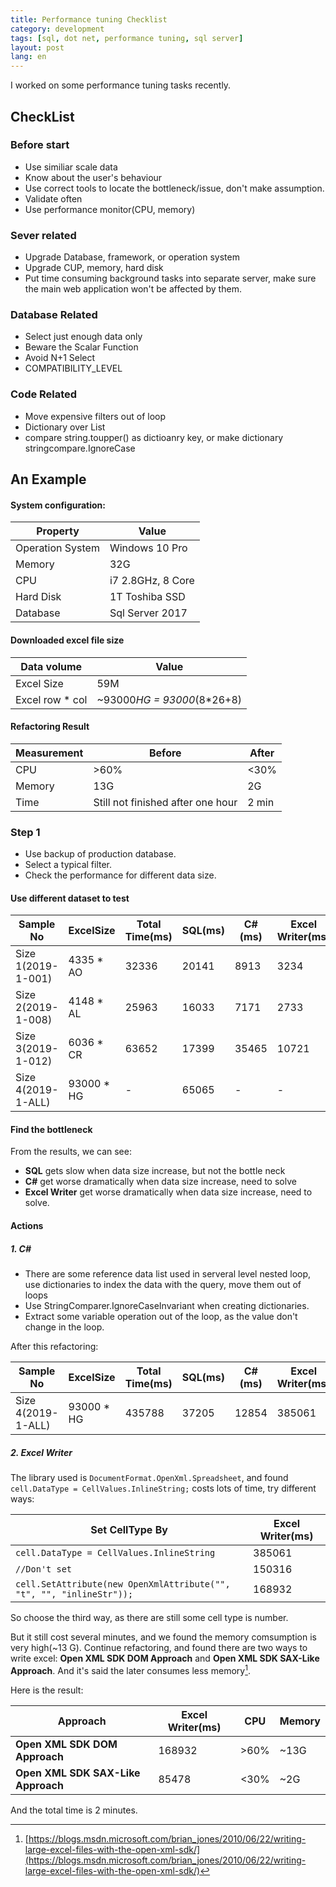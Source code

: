 ```yaml
---
title: Performance tuning Checklist
category: development  
tags: [sql, dot net, performance tuning, sql server]  
layout: post  
lang: en
---
```



I worked on some performance tuning tasks recently.

## CheckList

### Before start

* Use similiar scale data
* Know about the user's behaviour
* Use correct tools to locate the bottleneck/issue, don't make assumption.
* Validate often
* Use performance monitor(CPU, memory)


### Sever related

* Upgrade Database, framework, or operation system
* Upgrade CUP, memory, hard disk
* Put time consuming background tasks into separate server, make sure the main web application won't be affected by them.


### Database Related

* Select just enough data only
* Beware the Scalar Function
* Avoid N+1 Select
* COMPATIBILITY_LEVEL


### Code Related

* Move expensive filters out of loop
* Dictionary over List 
* compare string.toupper() as dictioanry key, or make dictionary stringcompare.IgnoreCase


## An Example

#### System configuration:

| Property         | Value                      | 
|------------------|----------------------------| 
| Operation System | Windows 10 Pro             | 
| Memory           | 32G                        | 
| CPU              | i7 2.8GHz, 8 Core          | 
| Hard Disk        | 1T Toshiba SSD             | 
| Database         | Sql Server 2017            | 



#### Downloaded excel file size

| Data volume      | Value                      | 
|------------------|----------------------------| 
| Excel Size       | 59M                        | 
| Excel row * col  | ~93000*HG = 93000*(8*26+8) | 

#### Refactoring Result

| Measurement | Before                            | After | 
|-------------|-----------------------------------|-------| 
| CPU         | >60%                              | <30%  | 
| Memory      | 13G                               | 2G    | 
| Time        | Still not finished after one hour | 2 min | 



### Step 1 
* Use backup of production database.
* Select a typical filter.
* Check the performance for different data size.

#### Use different dataset to test 

| Sample No          | ExcelSize  | Total Time(ms) | SQL(ms) | C#(ms) | Excel Writer(ms) | 
|--------------------|------------|----------------|---------|--------|------------------| 
| Size 1(2019-1-001) | 4335 * AO  | 32336          | 20141   | 8913   | 3234             | 
| Size 2(2019-1-008) | 4148 * AL  | 25963          | 16033   | 7171   | 2733             | 
| Size 3(2019-1-012) | 6036 * CR  | 63652          | 17399   | 35465  | 10721            | 
| Size 4(2019-1-ALL) | 93000 * HG | -              | 65065   | -      | -                | 


#### Find the bottleneck
From the results, we can see:
* **SQL**  gets slow when data size increase, but not the bottle neck
* **C#** get worse dramatically when data size increase, need to solve
* **Excel Writer** get worse dramatically when data size increase, need to solve.

#### Actions

##### 1. **C#**

* There are some reference data list used in serveral level nested loop, use dictionaries to index the data with the query, move them out of loops
* Use StringComparer.IgnoreCaseInvariant when creating dictionaries.
* Extract some variable operation out of the loop, as the value don't change in the loop.

After this refactoring:

| Sample No          | ExcelSize  | Total Time(ms) | SQL(ms) | C#(ms) | Excel Writer(ms) | 
|--------------------|------------|----------------|---------|--------|------------------| 
| Size 4(2019-1-ALL) | 93000 * HG | 435788         | 37205   | 12854  | 385061           | 

##### 2. **Excel Writer**

The library used is `DocumentFormat.OpenXml.Spreadsheet`, and found ` cell.DataType = CellValues.InlineString;` costs lots of time, try different ways:

| Set CellType By                                                      | Excel Writer(ms) | 
|----------------------------------------------------------------------|------------------| 
| `cell.DataType = CellValues.InlineString`                            | 385061           | 
| `//Don't set `                                                       | 150316           | 
| `cell.SetAttribute(new OpenXmlAttribute("", "t", "", "inlineStr"));` | 168932           | 

So choose the third way, as there are still some cell type is number.

But it still cost several minutes, and we found the memory comsumption is very high(~13 G). Continue refactoring, and found there are two ways to write excel: **Open XML SDK DOM Approach** and **Open XML SDK SAX-Like Approach**. And it's said the later consumes less memory[^1].

Here is the result:

| Approach                           | Excel Writer(ms) | CPU  | Memory | 
|------------------------------------|------------------|------|--------| 
| **Open XML SDK DOM Approach**      | 168932           | >60% | ~13G   | 
| **Open XML SDK SAX-Like Approach** |  85478           | <30% | ~2G    | 

And the total time is 2 minutes.



[^1]: [https://blogs.msdn.microsoft.com/brian_jones/2010/06/22/writing-large-excel-files-with-the-open-xml-sdk/](https://blogs.msdn.microsoft.com/brian_jones/2010/06/22/writing-large-excel-files-with-the-open-xml-sdk/)


